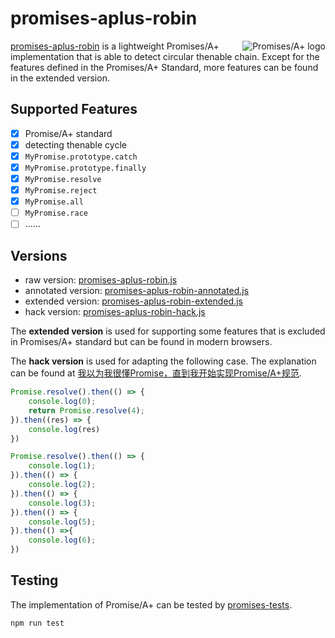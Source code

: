 # promises-aplus-robin

<a href="https://promisesaplus.com/">
    <img src="https://promisesaplus.com/assets/logo-small.png" alt="Promises/A+ logo" title="Promises/A+ 1.0 compliant" align="right" />
</a>

<a href="https://github.com/cumt-robin/promises-aplus-robin">promises-aplus-robin</a> is a lightweight Promises/A+ implementation that is able to detect circular thenable chain. Except for the features defined in the Promises/A+ Standard, more features can be found in the extended version.

## Supported Features

- [x] Promise/A+ standard
- [x] detecting thenable cycle
- [x] `MyPromise.prototype.catch`
- [x] `MyPromise.prototype.finally`
- [x] `MyPromise.resolve`
- [x] `MyPromise.reject`
- [x] `MyPromise.all`
- [ ] `MyPromise.race`
- [ ] ......

## Versions

- raw version: [promises-aplus-robin.js](https://github.com/cumt-robin/promises-aplus-robin/blob/main/promises-aplus-robin.js)
- annotated version: [promises-aplus-robin-annotated.js](https://github.com/cumt-robin/promises-aplus-robin/blob/main/promises-aplus-robin-annotated.js)
- extended version: [promises-aplus-robin-extended.js](https://github.com/cumt-robin/promises-aplus-robin/blob/main/promises-aplus-robin-extended.js)
- hack version: [promises-aplus-robin-hack.js](https://github.com/cumt-robin/promises-aplus-robin/blob/main/promises-aplus-robin-hack.js)

The **extended version** is used for supporting some features that is excluded in Promises/A+ standard but can be found in modern browsers.

The **hack version** is used for adapting the following case. The explanation can be found at [我以为我很懂Promise，直到我开始实现Promise/A+规范](https://juejin.cn/post/6937076967283884040#heading-17).

```javascript
Promise.resolve().then(() => {
    console.log(0);
    return Promise.resolve(4);
}).then((res) => {
    console.log(res)
})

Promise.resolve().then(() => {
    console.log(1);
}).then(() => {
    console.log(2);
}).then(() => {
    console.log(3);
}).then(() => {
    console.log(5);
}).then(() =>{
    console.log(6);
})
```

## Testing

The implementation of Promise/A+ can be tested by [promises-tests](https://github.com/promises-aplus/promises-tests).

```
npm run test
```